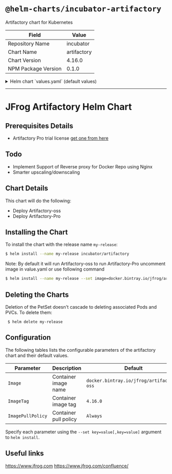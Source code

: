 # `@helm-charts/incubator-artifactory`

Artifactory chart for Kubernetes

| Field               | Value       |
| ------------------- | ----------- |
| Repository Name     | incubator   |
| Chart Name          | artifactory |
| Chart Version       | 4.16.0      |
| NPM Package Version | 0.1.0       |

<details>

<summary>Helm chart `values.yaml` (default values)</summary>

```yaml
# Default values for Artifactory.
# This is a YAML-formatted file.
# Declare name/value pairs to be passed into your templates.
# name: value

Name: artifactory
Component: 'Artifactory'

## Uncomment following line if you want to run Artifactory-Pro
#image: "docker.bintray.io/jfrog/artifactory-pro"
imageTag: '4.16.0'
imagePullPolicy: 'Always'
replicaCount: 1
httpPort: 8081
## Kubernetes configuration
## For minikube, set this to NodePort, elsewhere use LoadBalancer
##
ServiceType: ClusterIP
resources:
  requests:
    memory: 2048Mi
    cpu: 200m

## Persist data to a persitent volume
persistence:
  enabled: true
  storageClass: generic
  accessMode: ReadWriteOnce
  size: 8Gi
```

</details>

---

# JFrog Artifactory Helm Chart

## Prerequisites Details

- Artifactory Pro trial license [get one from here](https://www.jfrog.com/artifactory/free-trial/)

## Todo

- Implement Support of Reverse proxy for Docker Repo using Nginx
- Smarter upscaling/downscaling

## Chart Details

This chart will do the following:

- Deploy Artifactory-oss
- Deploy Artifactory-Pro

## Installing the Chart

To install the chart with the release name `my-release`:

```bash
$ helm install --name my-release incubator/artifactory
```

Note: By default it will run Artifactory-oss to run Artifactory-Pro uncomment image in value.yaml or use following command

```bash
$ helm install --name my-release --set image=docker.bintray.io/jfrog/artifactory-pro incubator/artifactory
```

## Deleting the Charts

Deletion of the PetSet doesn't cascade to deleting associated Pods and PVCs. To delete them:

```
 $ helm delete my-release
```

## Configuration

The following tables lists the configurable parameters of the artifactory chart and their default values.

| Parameter         | Description           | Default                                   |
| ----------------- | --------------------- | ----------------------------------------- |
| `Image`           | Container image name  | `docker.bintray.io/jfrog/artifactory-oss` |
| `ImageTag`        | Container image tag   | `4.16.0`                                  |
| `ImagePullPolicy` | Container pull policy | `Always`                                  |

Specify each parameter using the `--set key=value[,key=value]` argument to `helm install`.

## Useful links

https://www.jfrog.com
https://www.jfrog.com/confluence/

